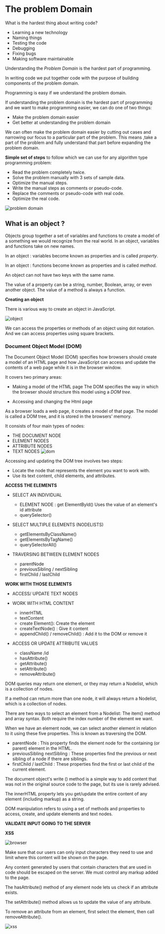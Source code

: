# The problem Domain

What is the hardest thing about writing code?

* Learning a new technology
* Naming things
* Testing the code
* Debugging
* Fixing bugs
* Making software maintainable

Understanding the *Problem Domain* is the hardest part of programming.

In writing code we put together code with the purpose of building components of the problem domain.

Programming is easy if we understand the problem domain.

If understanding the problem domain is the hardest part of programming and we want to make programming easier, we can do one of two things:

* Make the problem domain easier
* Get better at understanding the problem domain

We can often make the problem domain easier by cutting out cases and narrowing our focus to a particular part of the problem.
This means ,take a part of the problem and fully understand that part before expanding the problem domain.


**Simple set of steps** to follow which we can use for any algorithm type programming problem:
* Read the problem completely twice.
* Solve the problem manually with 3 sets of sample data.
* Optimize the manual steps.
* Write the manual steps as comments or pseudo-code.
* Replace the comments or pseudo-code with real code.
* Optimize the real code.

![problem domain](https://texavi.co.uk/insights/posters/Texavi_Poster_BusinessAnalysis_ProblemvsSolution.png)

## What is an object ?

Objects group together a set of variables and functions to create a model of a something we would recognize from the real world. In an object,
variables and functions take on new names.

In an object : variables become known as properties and is called *property*.

In an object : functions become known as properties and is called *method*.

An object can not have two keys
with the same name.

The value of a property can be a
string, number, Boolean, array, or
even another object. The value of a
method is always a function.

**Creating an object**

There is various way to create an object in JavaScript.

![object](https://data-flair.training/blogs/wp-content/uploads/sites/2/2019/07/How-to-Create-JavaScript-Objects-1200x675.jpg)

We can access the properties or methods of an object using dot notation.
And we can access properties using square brackets.

### Document Object Model (DOM)

The Document Object Model (DOM) specifies
how browsers should create a model of an HTML
page and how JavaScript can access and update the
contents of a web page while it is in the browser window.

It covers two primary areas:
* Making a model of the HTML page
The DOM specifies the way in which the
browser should structure this model using
a *DOM tree*.

* Accessing and changing the Html page

As a browser loads a web page, it creates a model of that page.
The model is called a DOM tree, and it is stored in the browsers' memory.

It consists of four main types of nodes:
* THE DOCUMENT NODE
* ELEMENT NODES
* ATTRIBUTE NODES
* TEXT NODES
![dom](https://snipcademy.com/img/articles/javascript-document-object-model/dom.svg)


Accessing and updating the DOM tree involves two steps:

* Locate the node that represents the element you want to work with.
* Use its text content, child elements, and attributes.

**ACCESS THE ELEMENTS**

* SELECT AN INDIVIDUAL

   * ELEMENT NODE : get ElementByld()
Uses the value of an element's
id attribute
  * querySelector()

* SELECT MULTIPLE
ELEMENTS (NODELISTS)
  * getElementsByClassName()
  * getElementsByTagName()
  * querySelectorAll()

* TRAVERSING BETWEEN
ELEMENT NODES
  * parentNode
  * previousSibling / nextSibling
  * firstChild / lastChild

**WORK WITH THOSE ELEMENTS**

* ACCESS/ UPDATE
TEXT NODES
* WORK WITH HTML
CONTENT 
   * innerHTML
   * textContent
   * create Element(): Create the element
   * createTextNode() : Give it content
   * appendChild() / removeChild() : Add it to the DOM or remove it 

* ACCESS OR UPDATE ATTRIBUTE VALUES

   * className /id
   * hasAttribute()
   * getAttribute()
   * setAttribute()
   * removeAttribute()



DOM queries may return one element, or they may return a Nodelist,
which is a collection of nodes.

If a method can return more than one node, it will
always return a Nodelist, which is a collection of
nodes.


There are two ways to select an element from a Nodelist:
The item() method and array syntax.
Both require the index number of the element we want.


When we have an element node, we can select
another element in relation to it using these five
properties. This is known as traversing the DOM.
* parentNode : This property finds the element
node for the containing (or
parent) element in the HTML.
* previousSibling
nextSibling : 
These properties find the
previous or next sibling of a node
if there are siblings.
* firstChild / 
lastChild : These properties find the first or
last child of the current element.

The document object's write () method is a simple
way to add content that was not in the original
source code to the page, but its use is rarely advised.

The innerHTML property lets you get/update the
entire content of any element (including markup) as a string.

DOM manipulation refers to using a set of methods
and properties to access, create, and update
elements and text nodes.


**VALIDATE INPUT GOING TO THE SERVER**

**XSS**

![browser](https://static.packt-cdn.com/products/9781788394185/graphics/bed80c21-f2a3-4fb4-8e26-c4ddd1243466.png)

Make sure that our users can only input characters they need to use
and limit where this content will be shown on the page.

Any content generated by users that contain characters that are used
in code should be escaped on the server. We must control any markup
added to the page.


The hasAttribute() method
of any element node lets us
check if an attribute exists.

The setAttribute() method
allows us to update the value
of any attribute.

To remove an attribute from an
element, first select the element,
then call removeAttribute().

![xss](https://media.geeksforgeeks.org/wp-content/uploads/20190516152959/Cross-Site-ScriptingXSS.png)






